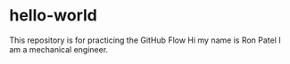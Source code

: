 # hello-world
This repository is for practicing the GitHub Flow
Hi my name is Ron Patel I am a mechanical engineer.
